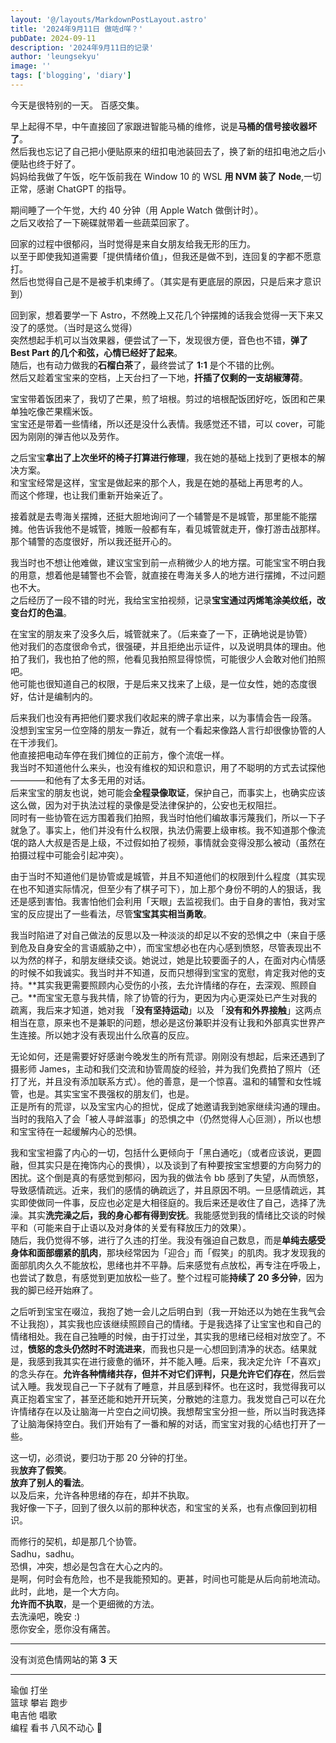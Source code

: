 ```yaml
---
layout: '@/layouts/MarkdownPostLayout.astro'
title: '2024年9月11日 做咗d咩？'
pubDate: 2024-09-11
description: '2024年9月11日的记录'
author: 'leungsekyu'
image: ''
tags: ['blogging', 'diary']
---
```


今天是很特别的一天。
百感交集。

早上起得不早，中午直接回了家跟进智能马桶的维修，说是**马桶的信号接收器坏了**。  
然后我也忘记了自己把小便贴原来的纽扣电池装回去了，换了新的纽扣电池之后小便贴也终于好了。  
妈妈给我做了午饭，吃午饭前我在 Window 10 的 WSL **用 NVM 装了 Node**,一切正常，感谢 ChatGPT 的指导。

期间睡了一个午觉，大约 40 分钟（用 Apple Watch 做倒计时）。  
之后又收拾了一下碗碟就带着一些蔬菜回家了。

回家的过程中很郁闷，当时觉得是来自女朋友给我无形的压力。  
以至于即使我知道需要「提供情绪价值」，但我还是做不到，连回复的字都不愿意打。  
然后也觉得自己是不是被手机束缚了。（其实是有更底层的原因，只是后来才意识到）

回到家，想着要学一下 Astro，不然晚上又花几个钟摆摊的话我会觉得一天下来又没了的感觉。（当时是这么觉得）  
突然想起手机可以当效果器，便尝试了一下，发现很方便，音色也不错，**弹了 Best Part 的几个和弦，心情已经好了起来**。  
随后，也有动力做我的**石榴白茶**了，最终尝试了 **1:1** 是个不错的比例。  
然后又趁着宝宝来的空档，上天台扫了一下地，**扦插了仅剩的一支胡椒薄荷**。

宝宝带着饭团来了，我切了芒果，煎了培根。剪过的培根配饭团好吃，饭团和芒果单独吃像芒果糯米饭。  
宝宝还是带着一些情绪，所以还是没什么表情。我感觉还不错，可以 cover，可能因为刚刚的弹吉他以及劳作。

之后宝宝**拿出了上次坐坏的椅子打算进行修理**，我在她的基础上找到了更根本的解决方案。  
和宝宝经常是这样，宝宝是做起来的那个人，我是在她的基础上再思考的人。  
而这个修理，也让我们重新开始亲近了。

接着就是去粤海关摆摊，还挺大胆地询问了一个辅警是不是城管，那里能不能摆摊。他告诉我他不是城管，摊贩一般都有车，看见城管就走开，像打游击战那样。那个辅警的态度很好，所以我还挺开心的。

我当时也不想让他难做，建议宝宝到前一点稍微少人的地方摆。可能宝宝不明白我的用意，想着他是辅警也不会管，就直接在粤海关多人的地方进行摆摊，不过问题也不大。  
之后经历了一段不错的时光，我给宝宝拍视频，记录**宝宝通过丙烯笔涂美纹纸，改变台灯的色温**。

在宝宝的朋友来了没多久后，城管就来了。（后来查了一下，正确地说是协管）  
他对我们的态度很命令式，很强硬，并且拒绝出示证件，以及说明具体的理由。他拍了我们，我也拍了他的照，他看见我拍照显得惊慌，可能很少人会敢对他们拍照吧。  
他可能也很知道自己的权限，于是后来又找来了上级，是一位女性，她的态度很好，估计是编制内的。

后来我们也没有再把他们要求我们收起来的牌子拿出来，以为事情会告一段落。  
没想到宝宝另一位空降的朋友一靠近，就有一个看起来像路人言行却很像协管的人在干涉我们。  
他直接把电动车停在我们摊位的正前方，像个流氓一样。  
我当时不知道他什么来头，也没有维权的知识和意识，用了不聪明的方式去试探他————和他有了太多无用的对话。  
后来宝宝的朋友也说，她可能会**全程录像取证**，保护自己，而事实上，也确实应该这么做，因为对于执法过程的录像是受法律保护的，公安也无权阻拦。  
同时有一些协管在远方围着我们拍照，我当时怕他们编故事污蔑我们，所以一下子就急了。事实上，他们并没有什么权限，执法仍需要上级审核。我不知道那个像流氓的路人大叔是否是上级，不过假如拍了视频，事情就会变得没那么被动（虽然在拍摄过程中可能会引起冲突）。

由于当时不知道他们是协管或是城管，并且不知道他们的权限到什么程度（其实现在也不知道实际情况，但至少有了棋子可下），加上那个身份不明的人的狠话，我还是感到害怕。我害怕他们会利用「天眼」去监视我们。由于自身的害怕，我对宝宝的反应提出了一些看法，尽管**宝宝其实相当勇敢**。

我当时陷进了对自己做法的反思以及一种淡淡的却足以不安的恐惧之中（来自于感到危及自身安全的言语威胁之中），而宝宝想必也在内心感到愤怒，尽管表现出不以为然的样子，和朋友继续交谈。她说过，她是比较要面子的人，在面对内心情感的时候不如我诚实。我当时并不知道，反而只想得到宝宝的宽慰，肯定我对他的支持。**其实我更需要照顾内心受伤的小孩，去允许情绪的存在，去深观、照顾自己。**而宝宝无意与我共情，除了协管的行为，更因为内心更深处已产生对我的疏离，我后来才知道，她对我 「**没有坚持运动**」以及 「**没有和外界接触**」这两点相当在意，原来也不是兼职的问题，想必是这份兼职并没有让我和外部真实世界产生连接。所以她才没有表现出什么欣喜的反应。

无论如何，还是需要好好感谢今晚发生的所有荒谬。刚刚没有想起，后来还遇到了摄影师 James，主动和我们交流和协管周旋的经验，并为我们免费拍了照片（还打了光，并且没有添加联系方式）。他的善意，是一个惊喜。温和的辅警和女性城管，也是。其实宝宝不畏强权的朋友们，也是。  
正是所有的荒谬，以及宝宝内心的担忧，促成了她邀请我到她家继续沟通的理由。当时的我陷入了会「被人寻衅滋事」的恐惧之中（仍然觉得人心叵测），所以也想和宝宝待在一起缓解内心的恐惧。

我和宝宝袒露了内心的一切，包括什么更倾向于「黑白通吃」（或者应该说，更圆融，但其实只是在掩饰内心的畏惧），以及谈到了有种要按宝宝想要的方向努力的困扰。这个倒是真的有感觉到郁闷，因为我的做法令 bb 感到了失望，从而愤怒，导致感情疏远。近来，我们的感情的确疏远了，并且原因不明。一旦感情疏远，其实即使做同一件事，反应也必定是大相径庭的。我后来还是收住了自己，选择了洗澡。其实**洗完澡之后，我的身心都有得到安抚**。我能感觉到我的情绪比交谈的时候平和（可能来自于止语以及对身体的关爱有释放压力的效果）。  
随后，我仍觉得不够，进行了久违的打坐。我没有强迫自己数息，而是**单纯去感受身体和面部绷紧的肌肉**，那块经常因为「迎合」而「假笑」的肌肉。我才发现我的面部肌肉久久不能放松，思绪也并不平静。后来感觉有点放松，再专注在呼吸上，也尝试了数息，有感觉到更加放松一些了。整个过程可能**持续了 20 多分钟**，因为我的脚已经开始麻了。

之后听到宝宝在啜泣，我抱了她一会儿之后明白到（我一开始还以为她在生我气会不让我抱），其实我也应该继续照顾自己的情绪。于是我选择了让宝宝也和自己的情绪相处。我在自己独睡的时候，由于打过坐，其实我的思绪已经相对放空了。不过，**愤怒的念头仍然时不时流进来**，而我也只是一心想回到清净的状态。结果就是，我感到我其实在进行疲惫的循环，并不能入睡。后来，我决定允许「不喜欢」的念头存在。**允许各种情绪共存，但并不对它们评判，只是允许它们存在**，然后尝试入睡。我发现自己一下子就有了睡意，并且感到释怀。也在这时，我觉得我可以真正抱着宝宝了，甚至还能和她开开玩笑，分散她的注意力。我发觉自己可以在允许情绪存在以及让脑海一片空白之间切换。我想帮宝宝分担一些，所以当时我选择了让脑海保持空白。我们开始有了一番和解的对话，而宝宝对我的心结也打开了一些。

这一切，必须说，要归功于那 20 分钟的打坐。  
我**放弃了假笑**。  
**放弃了别人的看法**。  
以及后来，允许各种思绪的存在，却并不执取。  
我好像一下子，回到了很久以前的那种状态，和宝宝的关系，也有点像回到初相识。

而修行的契机，却是那几个协管。  
Sadhu，sadhu。  
恐惧，冲突，想必是包含在大心之内的。  
是啊，何时会有危险，也不是我能预知的。更甚，时间也可能是从后向前地流动。  
此时，此地，是一个大方向。  
**允许而不执取**，是一个更细微的方法。  
去洗澡吧，晚安 :)  
愿你安全，愿你没有痛苦。

<hr/>

没有浏览色情网站的第 **3** 天

<hr/>

瑜伽 打坐  
篮球 攀岩 跑步  
电吉他 唱歌  
编程 看书
八风不动心 🩵
